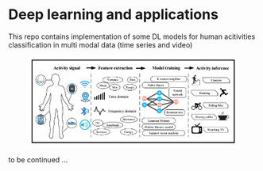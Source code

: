 # Deep learning and applications

This repo contains implementation of some DL models for human acitivities classification in multi modal data (time series and video)

<figure>
  <img src="./har.png" title="Jindong Wang et al, Deep learning for sensor-based activity recognition: A Survey, Pattern Recognition Letters (2018), https://doi.org/10.1016/j.patrec.2018.02.010" />
</figure>

to be continued ...
